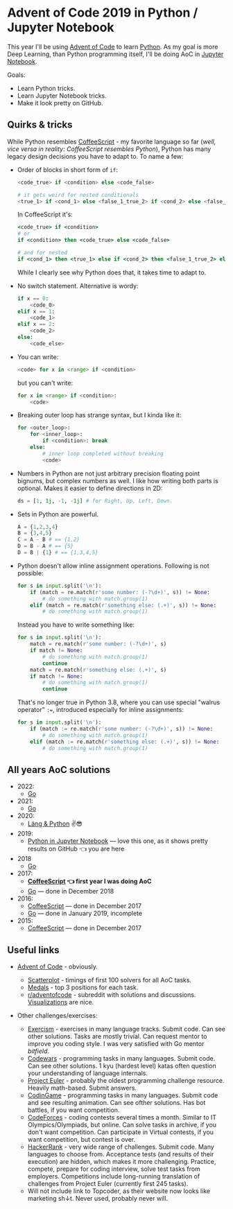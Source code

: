 # Advent of Code 2019 in Python / Jupyter Notebook

This year I'll be using [Advent of Code](https://adventofcode.com/2019/) to learn [Python](https://www.python.org/).
As my goal is more Deep Learning, than Python programming itself, I'll be doing AoC in [Jupyter Notebook](https://jupyter.org/).

Goals:

* Learn Python tricks.
* Learn Jupyter Notebook tricks.
* Make it look pretty on GitHub.

## Quirks & tricks

While Python resembles [CoffeeScript](https://coffeescript.org/) - my favorite language so far (*well, vice versa in reality: CoffeeScript resembles Python*), Python has many legacy design decisions you have to adapt to. To name a few:

* Order of blocks in short form of `if`:

  ```python
  <code_true> if <condition> else <code_false>

  # it gets weird for nested conditionals
  <true_1> if <cond_1> else <false_1_true_2> if <cond_2> else <false_1_false_2>
  ```

  In CoffeeScript it's:

  ```coffeescript
  <code_true> if <condition>
  # or
  if <condition> then <code_true> else <code_false>

  # and for nested
  if <cond_1> then <true_1> else if <cond_2> then <false_1_true_2> else <false_1_false_2>
  ```

  While I clearly see why Python does that, it takes time to adapt to.

* No switch statement. Alternative is wordy:

  ```python
  if x == 0:
      <code_0>
  elif x == 1:
      <code_1>
  elif x == 2:
      <code_2>
  else:
      <code_else>
  ```

* You can write:

  ```python
  <code> for x in <range> if <condition>
  ```

  but you can't write:

  ```python
  for x in <range> if <condition>:
      <code>
  ```

* Breaking outer loop has strange syntax, but I kinda like it:

  ```python
  for <outer_loop>:
      for <inner_loop>:
          if <condition>: break
      else:
          # inner loop completed without breaking
          <code>
  ```

* Numbers in Python are not just arbitrary precision floating point bignums, but complex numbers as well. I like how writing both parts is optional. Makes it easier to define directions in 2D:

  ```python
  ds = [1, 1j, -1, -1j] # for Right, Up, Left, Down.
  ```

* Sets in Python are powerful.

  ```python
  A = {1,2,3,4}
  B = {3,4,5}
  C = A - B # == {1,2}
  D = B - A # == {5}
  D = B | {1} # == {1,3,4,5}
  ```

* Python doesn't allow inline assignment operations. Following is not possible:

  ```python
  for s in input.split('\n'):
      if (match = re.match(r'some number: (-?\d+)', s)) != None:
          # do something with match.group(1)
      elif (match = re.match(r'something else: (.+)', s)) != None:
          # do something with match.group(1)
  ```

  Instead you have to write something like:

  ```python
  for s in input.split('\n'):
      match = re.match(r'some number: (-?\d+)', s)
      if match != None:
          # do something with match.group(1)
          continue
      match = re.match(r'something else: (.+)', s)
      if match != None:
          # do something with match.group(1)
          continue
  ```

  That's no longer true in Python 3.8, where you can use special "walrus operator" `:=`, introduced especially for inline assignments:

  ```python
  for s in input.split('\n'):
      if (match := re.match(r'some number: (-?\d+)', s)) != None:
          # do something with match.group(1)
      elif (match := re.match(r'something else: (.+)', s)) != None:
          # do something with match.group(1)
  ```

## All years AoC solutions

* 2022:
  * [Go](https://github.com/metalim/metalim.adventofcode.2022.go)
* 2021:
  * [Go](https://github.com/metalim/metalim.adventofcode.2021.go)
* 2020:
  * [Läng & Python](https://github.com/metalim/metalim.adventofcode.2020.lang) ✌😎
* 2019:
  * [Python in Jupyter Notebook](https://github.com/metalim/metalim.adventofcode.2019.python) — love this one, as it shows pretty results on GitHub 👈 you are here
* 2018
  * [Go](https://github.com/metalim/metalim.adventofcode.2018.go)
* 2017:
  * **[CoffeeScript](https://github.com/metalim/metalim.adventofcode.2017) 👈 first year I was doing AoC**
  * [Go](https://github.com/metalim/metalim.adventofcode.2017.go) — done in December 2018
* 2016:
  * [CoffeeScript](https://github.com/metalim/metalim.adventofcode.2016) — done in December 2017
  * [Go](https://github.com/metalim/metalim.adventofcode.2016.go) — done in January 2019, incomplete
* 2015:
  * [CoffeeScript](https://github.com/metalim/metalim.adventofcode.2015) — done in December 2017

## Useful links

* [Advent of Code](https://adventofcode.com/) - obviously.
  * [Scatterplot](http://www.maurits.vdschee.nl/scatterplot/) - timings of first 100 solvers for all AoC tasks.
  * [Medals](http://www.maurits.vdschee.nl/scatterplot/medals.html) - top 3 positions for each task.
  * [r/adventofcode](https://www.reddit.com/r/adventofcode/) - subreddit with solutions and discussions. [Visualizations](https://www.reddit.com/r/adventofcode/search?q=flair_name%3A%22Visualization%22&restrict_sr=1&sort=new) are nice.

* Other challenges/exercises:
  * [Exercism](https://exercism.io/) - exercises in many language tracks. Submit code. Can see other solutions. Tasks are mostly trivial. Can request mentor to improve you coding style. I was very satisfied with Go mentor *bitfield*.
  * [Codewars](https://www.codewars.com/) - programming tasks in many languages. Submit code. Can see other solutions. 1 kyu (hardest level) katas often question your understanding of language internals.
  * [Project Euler](https://projecteuler.net/) - probably the oldest programming challenge resource. Heavily math-based. Submit answers.
  * [CodinGame](https://www.codingame.com/) - programming tasks in many languages. Submit code and see resulting animation. Can see ofther solutions. Has bot battles, if you want competition.
  * [CodeForces](https://codeforces.com/) - coding contests several times a month. Similar to IT Olympics/Olympiads, but online. Can solve tasks in archive, if you don't want competition. Can participate in Virtual contests, if you want competition, but contest is over.
  * [HackerRank](https://www.hackerrank.com/) - very wide range of challenges. Submit code. Many languages to choose from. Acceptance tests (and results of their execution) are hidden, which makes it more challenging. Practice, compete, prepare for coding interview, solve test tasks from employers. Competitions include long-running translation of challenges from Project Euler (currently first 245 tasks).
  * Will not include link to Topcoder, as their website now looks like marketing sh↓t. Never used, probably never will.
